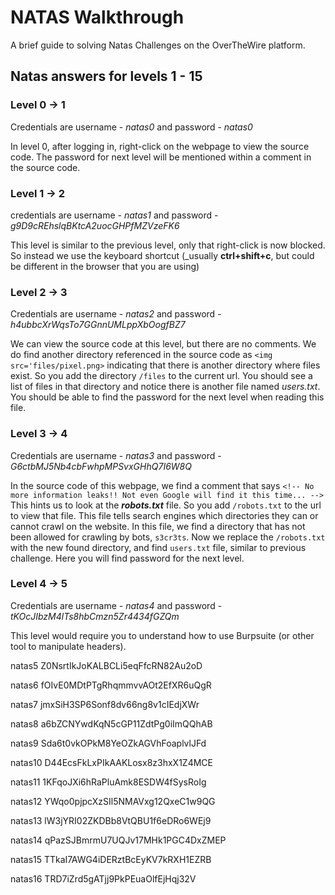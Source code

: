 # NATAS Walkthrough
A brief guide to solving Natas Challenges on the OverTheWire platform.

## Natas answers for levels 1 - 15
### Level 0 -> 1
Credentials are username - _natas0_	and password - _natas0_

In level 0, after logging in, right-click on the webpage to view the source code. The password for next level will be mentioned within a comment in the source code.
 
### Level 1 -> 2
credentials are username - _natas1_	and password - _g9D9cREhslqBKtcA2uocGHPfMZVzeFK6_

This level is similar to the previous level, only that right-click is now blocked. So instead we use the keyboard shortcut (_usually **ctrl+shift+c**, but could be different in the browser that you are using)  

### Level 2 -> 3
Credentials are username - _natas2_ and password - _h4ubbcXrWqsTo7GGnnUMLppXbOogfBZ7_

We can view the source code at this level, but there are no comments. We do find another directory referenced in the source code as `<img src='files/pixel.png>` indicating that there is another directory where files exist. So you add the directory `/files` to the current url. 
You should see a list of files in that directory and notice there is another file named _users.txt_. You should be able to find the password for the next level when reading this file.

### Level 3 -> 4
Credentials are username - _natas3_	 and password - _G6ctbMJ5Nb4cbFwhpMPSvxGHhQ7I6W8Q_

In the source code of this webpage, we find a comment that says `<!-- No more information leaks!! Not even Google will find it this time... -->` This hints us to look at the **_robots.txt_** file. So you add `/robots.txt` to the url to view that file. This file tells 
search engines which directories they can or cannot crawl on the website. In this file, we find a directory that has not been allowed for crawling by bots, `s3cr3ts`. Now we replace the `/robots.txt` with the new found directory, and find `users.txt` file, similar to previous challenge. Here you will find password for the next level.

### Level 4 -> 5
Credentials are username - _natas4_	 and password - _tKOcJIbzM4lTs8hbCmzn5Zr4434fGZQm_

This level would require you to understand how to use Burpsuite (or other tool to manipulate headers).

natas5	Z0NsrtIkJoKALBCLi5eqFfcRN82Au2oD

natas6	fOIvE0MDtPTgRhqmmvvAOt2EfXR6uQgR

natas7	jmxSiH3SP6Sonf8dv66ng8v1cIEdjXWr 

natas8	a6bZCNYwdKqN5cGP11ZdtPg0iImQQhAB

natas9 	Sda6t0vkOPkM8YeOZkAGVhFoaplvlJFd

natas10	D44EcsFkLxPIkAAKLosx8z3hxX1Z4MCE

natas11	1KFqoJXi6hRaPluAmk8ESDW4fSysRoIg

natas12	YWqo0pjpcXzSIl5NMAVxg12QxeC1w9QG

natas13	lW3jYRI02ZKDBb8VtQBU1f6eDRo6WEj9

natas14	qPazSJBmrmU7UQJv17MHk1PGC4DxZMEP

natas15	TTkaI7AWG4iDERztBcEyKV7kRXH1EZRB

natas16 TRD7iZrd5gATjj9PkPEuaOlfEjHqj32V

